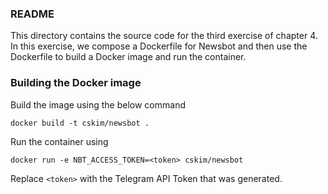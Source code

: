### README

This directory contains the source code for the third exercise of chapter 4. In this exercise, we compose a Dockerfile for Newsbot and then use the Dockerfile to build a Docker image and run the container.


### Building the Docker image

Build the image using the below command

```
docker build -t cskim/newsbot .
```

Run the container using 

```
docker run -e NBT_ACCESS_TOKEN=<token> cskim/newsbot
```

Replace `<token>` with the Telegram API Token that was generated. 